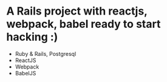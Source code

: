 # A Rails project with reactjs, webpack, babel ready to start hacking :)
  * Ruby & Rails, Postgresql
  * ReactJS
  * Webpack
  * BabelJS
